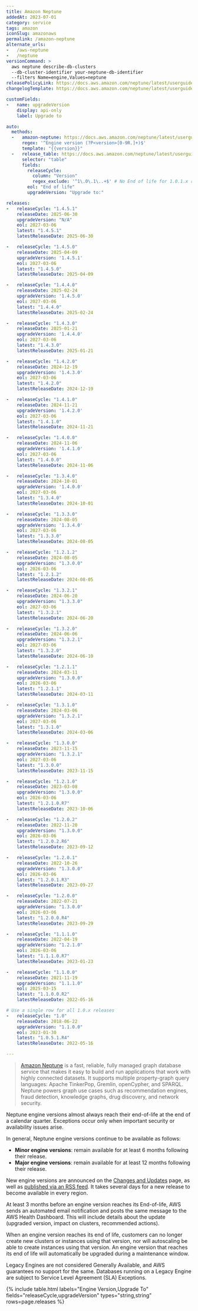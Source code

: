 ```yaml
---
title: Amazon Neptune
addedAt: 2023-07-01
category: service
tags: amazon
iconSlug: amazonaws
permalink: /amazon-neptune
alternate_urls:
-   /aws-neptune
-   /neptune
versionCommand: >
  aws neptune describe-db-clusters
  --db-cluster-identifier your-neptune-db-identifier
  --filters Name=engine,Values=neptune
releasePolicyLink: https://docs.aws.amazon.com/neptune/latest/userguide/engine-releases.html
changelogTemplate: https://docs.aws.amazon.com/neptune/latest/userguide/engine-releases-__LATEST__.html

customFields:
-   name: upgradeVersion
    display: api-only
    label: Upgrade to

auto:
  methods:
  -   amazon-neptune: https://docs.aws.amazon.com/neptune/latest/userguide/rssupdates.rss
      regex: '^Engine version (?P<version>[0-9R.]+)$'
      template: "{{version}}"
  -   release_table: https://docs.aws.amazon.com/neptune/latest/userguide/engine-releases.html
      selector: "table"
      fields:
        releaseCycle:
          column: "Version"
          regex_exclude: '^1\.0\.1\..+$' # No End of life for 1.0.1.x releases
        eol: "End of life"
        upgradeVersion: "Upgrade to:"

releases:
-   releaseCycle: "1.4.5.1"
    releaseDate: 2025-06-30
    upgradeVersion: "N/A"
    eol: 2027-03-06
    latest: "1.4.5.1"
    latestReleaseDate: 2025-06-30

-   releaseCycle: "1.4.5.0"
    releaseDate: 2025-04-09
    upgradeVersion: '1.4.5.1'
    eol: 2027-03-06
    latest: "1.4.5.0"
    latestReleaseDate: 2025-04-09

-   releaseCycle: "1.4.4.0"
    releaseDate: 2025-02-24
    upgradeVersion: '1.4.5.0'
    eol: 2027-03-06
    latest: "1.4.4.0"
    latestReleaseDate: 2025-02-24

-   releaseCycle: "1.4.3.0"
    releaseDate: 2025-01-21
    upgradeVersion: '1.4.4.0'
    eol: 2027-03-06
    latest: "1.4.3.0"
    latestReleaseDate: 2025-01-21

-   releaseCycle: "1.4.2.0"
    releaseDate: 2024-12-19
    upgradeVersion: '1.4.3.0'
    eol: 2027-03-06
    latest: "1.4.2.0"
    latestReleaseDate: 2024-12-19

-   releaseCycle: "1.4.1.0"
    releaseDate: 2024-11-21
    upgradeVersion: '1.4.2.0'
    eol: 2027-03-06
    latest: "1.4.1.0"
    latestReleaseDate: 2024-11-21

-   releaseCycle: "1.4.0.0"
    releaseDate: 2024-11-06
    upgradeVersion: '1.4.1.0'
    eol: 2027-03-06
    latest: "1.4.0.0"
    latestReleaseDate: 2024-11-06

-   releaseCycle: "1.3.4.0"
    releaseDate: 2024-10-01
    upgradeVersion: '1.4.0.0'
    eol: 2027-03-06
    latest: "1.3.4.0"
    latestReleaseDate: 2024-10-01

-   releaseCycle: "1.3.3.0"
    releaseDate: 2024-08-05
    upgradeVersion: '1.3.4.0'
    eol: 2027-03-06
    latest: "1.3.3.0"
    latestReleaseDate: 2024-08-05

-   releaseCycle: "1.2.1.2"
    releaseDate: 2024-08-05
    upgradeVersion: "1.3.0.0"
    eol: 2026-03-06
    latest: "1.2.1.2"
    latestReleaseDate: 2024-08-05

-   releaseCycle: "1.3.2.1"
    releaseDate: 2024-06-20
    upgradeVersion: "1.3.3.0"
    eol: 2027-03-06
    latest: "1.3.2.1"
    latestReleaseDate: 2024-06-20

-   releaseCycle: "1.3.2.0"
    releaseDate: 2024-06-06
    upgradeVersion: "1.3.2.1"
    eol: 2027-03-06
    latest: "1.3.2.0"
    latestReleaseDate: 2024-06-10

-   releaseCycle: "1.2.1.1"
    releaseDate: 2024-03-11
    upgradeVersion: "1.3.0.0"
    eol: 2026-03-06
    latest: "1.2.1.1"
    latestReleaseDate: 2024-03-11

-   releaseCycle: "1.3.1.0"
    releaseDate: 2024-03-06
    upgradeVersion: "1.3.2.1"
    eol: 2027-03-06
    latest: "1.3.1.0"
    latestReleaseDate: 2024-03-06

-   releaseCycle: "1.3.0.0"
    releaseDate: 2023-11-15
    upgradeVersion: "1.3.2.1"
    eol: 2027-03-06
    latest: "1.3.0.0"
    latestReleaseDate: 2023-11-15

-   releaseCycle: "1.2.1.0"
    releaseDate: 2023-03-08
    upgradeVersion: "1.3.0.0"
    eol: 2026-03-06
    latest: "1.2.1.0.R7"
    latestReleaseDate: 2023-10-06

-   releaseCycle: "1.2.0.2"
    releaseDate: 2022-11-20
    upgradeVersion: "1.3.0.0"
    eol: 2026-03-06
    latest: "1.2.0.2.R6"
    latestReleaseDate: 2023-09-12

-   releaseCycle: "1.2.0.1"
    releaseDate: 2022-10-26
    upgradeVersion: "1.3.0.0"
    eol: 2026-03-06
    latest: "1.2.0.1.R3"
    latestReleaseDate: 2023-09-27

-   releaseCycle: "1.2.0.0"
    releaseDate: 2022-07-21
    upgradeVersion: "1.3.0.0"
    eol: 2026-03-06
    latest: "1.2.0.0.R4"
    latestReleaseDate: 2023-09-29

-   releaseCycle: "1.1.1.0"
    releaseDate: 2022-04-19
    upgradeVersion: "1.2.1.0"
    eol: 2026-03-06
    latest: "1.1.1.0.R7"
    latestReleaseDate: 2023-01-23

-   releaseCycle: "1.1.0.0"
    releaseDate: 2021-11-19
    upgradeVersion: "1.1.1.0"
    eol: 2025-03-15
    latest: "1.1.0.0.R2"
    latestReleaseDate: 2022-05-16

# Use a single row for all 1.0.x releases
-   releaseCycle: "1.0"
    releaseDate: 2018-06-22
    upgradeVersion: "1.1.0.0"
    eol: 2023-01-30
    latest: "1.0.5.1.R4"
    latestReleaseDate: 2022-05-16

---
```


> [Amazon Neptune](https://docs.aws.amazon.com/neptune/index.html) is a fast, reliable, fully
> managed graph database service that makes it easy to build and run applications that work with
> highly connected datasets. It supports multiple property-graph query languages: Apache TinkerPop,
> Gremlin, openCypher, and SPARQL. Neptune powers graph use cases such as recommendation engines,
> fraud detection, knowledge graphs, drug discovery, and network security.

Neptune engine versions almost always reach their end-of-life at the end of a calendar quarter.
Exceptions occur only when important security or availability issues arise.

In general, Neptune engine versions continue to be available as follows:

- **Minor engine versions**: remain available for at least 6 months following their release.
- **Major engine versions**: remain available for at least 12 months following their release.

New engine versions are announced on the [Changes and Updates](https://docs.aws.amazon.com/neptune/latest/userguide/doc-history.html)
page, as well as [published via an RSS feed](https://docs.aws.amazon.com/neptune/latest/userguide/rssupdates.rss).
It takes several days for a new release to become available in every region.

At least 3 months before an engine version reaches its End-of-life, AWS sends an automated email
notification and posts the same message to the AWS Health Dashboard. This will include details about
the update (upgraded version, impact on clusters, recommended actions).

When an engine version reaches its end of life, customers can no longer create new clusters or
instances using that version, nor will autoscaling be able to create instances using that version.
An engine version that reaches its end of life will automatically be upgraded during a maintenance
window.

Legacy Engines are not considered Generally Available, and AWS guarantees no support for the same.
Databases running on a Legacy Engine are subject to Service Level Agreement (SLA) Exceptions.

{% include table.html
labels="Engine Version,Upgrade To"
fields="releaseCycle,upgradeVersion"
types="string,string"
rows=page.releases %}
